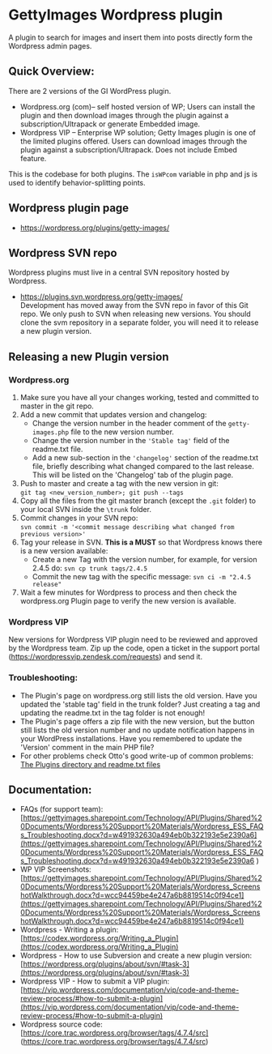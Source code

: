 # GettyImages Wordpress plugin

A plugin to search for images and insert them into posts directly form the Wordpress admin pages.

## Quick Overview: 
There are 2 versions of the GI WordPress plugin. 
* Wordpress.org (com)– self hosted version of WP; Users can install the plugin and then download images through the plugin against a subscription/Ultrapack or generate Embedded image.
* Wordpress VIP – Enterprise WP solution; Getty Images plugin is one of the limited plugins offered. Users can download images through the plugin against a subscription/Ultrapack. Does not include Embed feature.

This is the codebase for both plugins. The `isWPcom` variable in php and js is used to identify behavior-splitting points.

## Wordpress plugin page
* https://wordpress.org/plugins/getty-images/

## Wordpress SVN repo
Wordpress plugins must live in a central SVN repository hosted by Wordpress.
* https://plugins.svn.wordpress.org/getty-images/  
Development has moved away from the SVN repo in favor of this Git repo. We only push to SVN when releasing new versions. You should clone the svm repository in a separate folder, you will need it to release a new plugin version.

## Releasing a new Plugin version
### Wordpress.org
1. Make sure you have all your changes working, tested and committed to master in the git repo.
2. Add a new commit that updates version and changelog:
    * Change the version number in the header comment of the `getty-images.php` file to the new version number.
    * Change the version number in the `'Stable tag'` field of the readme.txt file.
    * Add a new sub-section in the `'changelog'` section of the readme.txt file, briefly describing what changed compared to the last release. This will be listed on the 'Changelog' tab of the plugin page.
3. Push to master and create a tag with the new version in git:  
  `git tag <new_version_number>; git push --tags`
4. Copy all the files from the git master branch (except the `.git` folder) to your local SVN inside the `\trunk` folder.
5. Commit changes in your SVN repo:  
  `svn commit -m '<commit message describing what changed from previous version>'`
6. Tag your release in SVN. **This is a MUST** so that Wordpress knows there is a new version available:
    * Create a new Tag with the version number, for example, for version 2.4.5 do: `svn cp trunk tags/2.4.5`
    * Commit the new tag with the specific message: `svn ci -m "2.4.5 release"`
7. Wait a few minutes for Wordpress to process  and then check the wordpress.org Plugin page to verify the new version is available.

### Wordpress VIP
New versions for Wordpress VIP plugin need to be reviewed and approved by the Wordpress team.
Zip up the code, open a ticket in the support portal (https://wordpressvip.zendesk.com/requests) and send it.



### Troubleshooting:
* The Plugin's page on wordpress.org still lists the old version. Have you updated the 'stable tag' field in the trunk folder? Just creating a tag and updating the readme.txt in the tag folder is not enough!
* The Plugin's page offers a zip file with the new version, but the button still lists the old version number and no update notification happens in your WordPress installations. Have you remembered to update the 'Version' comment in the main PHP file?
* For other problems check Otto's good write-up of common problems: [The Plugins directory and readme.txt files](https://make.wordpress.org/plugins/2012/06/09/the-plugins-directory-and-readme-txt-files/)

## Documentation: 
* FAQs (for support team): [https://gettyimages.sharepoint.com/Technology/API/Plugins/Shared%20Documents/Wordpress%20Support%20Materials/Wordpress_ESS_FAQs_Troubleshooting.docx?d=w491932630a494eb0b322193e5e2390a6](https://gettyimages.sharepoint.com/Technology/API/Plugins/Shared%20Documents/Wordpress%20Support%20Materials/Wordpress_ESS_FAQs_Troubleshooting.docx?d=w491932630a494eb0b322193e5e2390a6
)
* WP VIP Screenshots: [https://gettyimages.sharepoint.com/Technology/API/Plugins/Shared%20Documents/Wordpress%20Support%20Materials/Wordpress_ScreenshotWalkthrough.docx?d=wcc94459be4e247a6b8819514c0f94ce1](https://gettyimages.sharepoint.com/Technology/API/Plugins/Shared%20Documents/Wordpress%20Support%20Materials/Wordpress_ScreenshotWalkthrough.docx?d=wcc94459be4e247a6b8819514c0f94ce1)
* Wordpress - Writing a plugin: [https://codex.wordpress.org/Writing_a_Plugin](https://codex.wordpress.org/Writing_a_Plugin)
* Wordpress - How to use Subversion and create a new plugin version: [https://wordpress.org/plugins/about/svn/#task-3](https://wordpress.org/plugins/about/svn/#task-3)
* Wordpress VIP - How to submit a VIP plugin: [https://vip.wordpress.com/documentation/vip/code-and-theme-review-process/#how-to-submit-a-plugin](https://vip.wordpress.com/documentation/vip/code-and-theme-review-process/#how-to-submit-a-plugin)
* Wordpress source code:  
[https://core.trac.wordpress.org/browser/tags/4.7.4/src]
(https://core.trac.wordpress.org/browser/tags/4.7.4/src)


